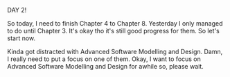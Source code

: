 DAY 2! 

So today, I need to finish Chapter 4 to Chapter 8. Yesterday I only managed to do until Chapter 3. It's okay tho it's still good progress for them. So let's start now. 

Kinda got distracted with Advanced Software Modelling and Design. Damn, I really need to put a focus on one of them. Okay, I want to focus on Advanced Software Modelling and Design for awhile so, please wait.
